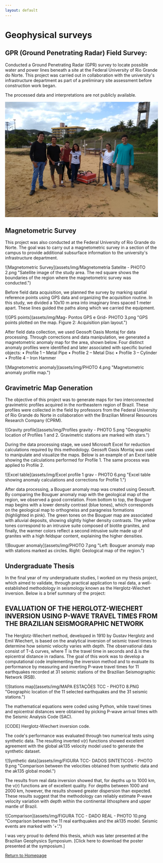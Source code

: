 ```yaml
---
layout: default
---
```


# Geophysical surveys

## GPR (Ground Penetrating Radar) Field Survey:
Conducted a Ground Penetrating Radar (GPR) survey to locate possible water and power lines beneath a site at the Federal University of Rio Grande do Norte. This project was carried out in collaboration with the university's infrastructure department as part of a preliminary site assessment before construction work began.

The processed data and interpretations are not publicly available.

![GPR survey](assets/img/GPR.jpg "On site with my classmates during our GPR fieldwork at UFRN.")


## Magnetometric Survey


This project was also conducted at the Federal University of Rio Grande do Norte. The goal was to carry out a magnetometric survey in a section of the campus to provide additional subsurface information to the university's infrastructure department.

![Magnetometric Survey](assets/img/Magnetometria Satelite - PHOTO 2.png "Satellite image of the study area. The red square shows the boundaries of the region where the magnetometric survey was conducted.")

Before field data acquisition, we planned the survey by marking spatial reference points using GPS data and organizing the acquisition routine. In this study, we divided a 10x10 m area into imaginary lines spaced 1 meter apart. These lines guided the paths along which we carried the equipment.

![GPS points](assets/img/Mag- Pontos GPS e Grid- PHOTO 3.png "GPS points plotted on the map. Figure 2: Acquisition plan layout.")


After field data collection, we used Geosoft Oasis Montaj for data processing. Through corrections and data manipulation, we generated a magnetometric anomaly map for the area, shown below. Four distinct anomaly profiles were identified and later associated with specific buried objects:
    • Profile 1 – Metal Pipe
    • Profile 2 – Metal Disc
    • Profile 3 – Cylinder
    • Profile 4 – Iron Hammer

![Magnetometric anomaly](assets/img/PHOTO 4.png "Magnetometric anomaly profile map.")


## Gravimetric Map Generation

The objective of this project was to generate maps for two interconnected gravimetric profiles acquired in the northeastern region of Brazil. These profiles were collected in the field by professors from the Federal University of Rio Grande do Norte in collaboration with the Brazilian Mineral Resources Research Company (CPRM).

![Gravity profile](assets/img/Profiles gravity - PHOTO 5.png "Geographic location of Profiles 1 and 2. Gravimetric stations are marked with stars.")

During the data processing stage, we used Microsoft Excel for reduction calculations required by this methodology. Geosoft Oasis Montaj was used to manipulate and visualize the maps. Below is an example of an Excel table showing the calculations performed for Profile 1. The same process was applied to Profile 2.

![Excel table](assets/img/Excel profile 1 grav - PHOTO 6.png "Excel table showing anomaly calculations and corrections for Profile 1.")

After data processing, a Bouguer anomaly map was created using Geosoft.
By comparing the Bouguer anomaly map with the geological map of the region, we observed a good correlation. From bottom to top, the Bouguer map begins with a lower density contrast (blue tones), which corresponds on the geological map to orthogneiss and paragneiss formations (highlighted in pink). The green tones on the Bouguer map are associated with alluvial deposits, showing slightly higher density contrasts. The yellow tones correspond to an intrusive suite composed of biotite granites, and finally, the warmer colors reflect a second intrusive suite made up of granites with a high feldspar content, explaining the higher densities.

![Bouguer anomaly](assets/img/PHOTO 7.png "Left: Bouguer anomaly map with stations marked as circles. Right: Geological map of the region.")


## Undergraduate Thesis

In the final year of my undergraduate studies, I worked on my thesis project, which aimed to validate, through practical application to real data, a well-established methodology in seismology known as the Herglotz-Wiechert inversion. Below is a brief summary of the project:
## EVALUATION OF THE HERGLOTZ-WIECHERT INVERSION USING P-WAVE TRAVEL TIMES FROM THE BRAZILIAN SEISMOGRAPHIC NETWORK
The Herglotz-Wiechert method, developed in 1910 by Gustav Herglotz and Emil Wiechert, is based on the analytical inversion of seismic travel times to determine how seismic velocity varies with depth. The observational data consist of T–Δ curves, where T is the travel time in seconds and Δ is the epicentral distance in radians.
The goal of this work was to develop a computational code implementing the inversion method and to evaluate its performance by measuring and inverting P-wave travel times for 11 earthquakes recorded at 31 seismic stations of the Brazilian Seismographic Network (RSB).

![Stations map](assets/img/MAPA ESTAÇÕES TCC - PHOTO 8.PNG "Geographic location of the 11 selected earthquakes and the 31 seismic stations.")

The mathematical equations were coded using Python, while travel times and epicentral distances were obtained by picking P-wave arrival times with the Seismic Analysis Code (SAC).

[CODE] Herglotz-Wiechert inversion code.

The code's performance was evaluated through two numerical tests using synthetic data. The resulting inverted v(r) functions showed excellent agreement with the global ak135 velocity model used to generate the synthetic dataset.

![Synthetic data](assets/img/FIGURA TCC- DADOS SINTETICOS - PHOTO 9.png "Comparison between the velocities obtained from synthetic data and the ak135 global model.")

The results from real data inversion showed that, for depths up to 1000 km, the v(r) functions are of excellent quality. For depths between 1000 and 2000 km, however, the results showed greater dispersion than expected. These results suggest that the methodology can reliably estimate P-wave velocity variation with depth within the continental lithosphere and upper mantle of Brazil.

![Comparison](assets/img/FIGURA TCC - DADO REAL - PHOTO 10.png "Comparison between the 11 real earthquakes and the ak135 model. Seismic events are marked with ‘+’.")

I was very proud to defend this thesis, which was later presented at the Brazilian Geophysics Symposium.
[Click here to download the poster presented at the symposium.]






[Return to Homepage](./)
